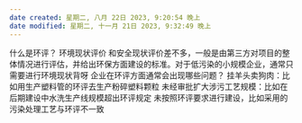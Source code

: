 ```yaml
---
date created: 星期二, 八月 22日 2023, 9:20:54 晚上
date modified: 星期二, 十一月 21日 2023, 9:32:49 晚上
---
```

什么是环评？
	环境现状评价
	和安全现状评价差不多，一般是由第三方对项目的整体情况进行评估，并给出环保方面建设的标准。对于低污染的小规模企业，通常只需要进行环境现状背呀
企业在环评方面通常会出现哪些问题？
	挂羊头卖狗肉：比如用生产塑料管的环评去生产粉碎塑料颗粒
	未经审批扩大涉污工艺规模：比如在后期建设中水洗生产线规模超出环评规定
	未按照环评要求进行建设，比如采用的污染处理工艺与环评不一致

